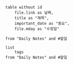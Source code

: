 ```dataview
table without id
	file.link as 날짜,
	title as "제목",
	important_date as "중요",
	file.mday as "수정일"

from "Daily Notes" and #할일

```
```dataview
list
	tags
from "Daily Notes" and #할일

```
